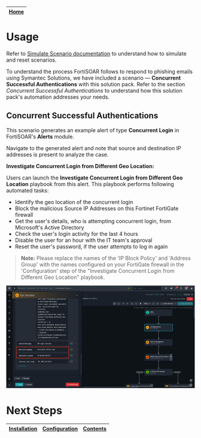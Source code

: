 [Home](../README.md) |
|--------------------------------------------|

# Usage

Refer to [Simulate Scenario documentation](https://github.com/fortinet-fortisoar/solution-pack-soc-simulator/blob/develop/docs/usage.md) to understand how to simulate and reset scenarios.

To understand the process FortiSOAR follows to respond to phishing emails using Symantec Solutions, we have included a scenario &mdash; **Concurrent Successful Authentications** with this solution pack. Refer to the section *Concurrent Successful Authentications* to understand how this solution pack's automation addresses your needs.


## Concurrent Successful Authentications

This scenario generates an example alert of type **Concurrent Login** in FortiSOAR's **Alerts** module.

Navigate to the generated alert and note that source and destination IP addresses is present to analyze the case.

**Investigate Concurrent Login from Different Geo Location:**

Users can launch the **Investigate Concurrent Login from Different Geo Location** playbook from this alert. This playbook performs following automated tasks:

- Identify the geo location of the concurrent login
- Block the malicious Source IP Addresses on this Fortinet FortiGate firewall
- Get the user's details, who is attempting concurrent login, from Microsoft's Active Directory
- Check the user's login activity for the last 4 hours
- Disable the user for an hour with the IT team's approval
- Reset the user's password, if the user attempts to log in again

> **Note:** Please replace the names of the 'IP Block Policy' and 'Address Group' with the names configured on your FortiGate firewall in the 'Configuration' step of the "Investigate Concurrent Login from Different Geo Location" playbook.

![IP Block Policy](./res/ip-block-policy.png)

# Next Steps
| [Installation](./setup.md#installation) | [Configuration](./setup.md#configuration) | [Contents](./contents.md) |
| ----------------------------------------- | ------------------------------------------- | --------------------------- |